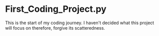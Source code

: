 # First_Coding_Project.py
This is the start of my coding journey. I haven't decided what this project will focus on therefore, forgive its scatteredness.
